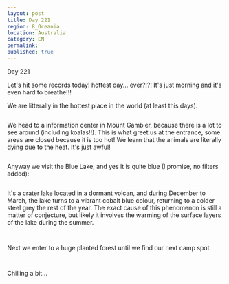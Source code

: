 ```yaml
---
layout: post
title: Day 221
region: 8_Oceania
location: Australia
category: EN
permalink:
published: true
---
```


Day 221

Let's hit some records today! hottest day... ever?!?! It's just morning and it's even hard to breathe!!! 

We are litterally in the hottest place in the world (at least this days).

<p><a
href="https://lh3.googleusercontent.com/rn9nQwMBAflJTsdFEMEEWRumm2IGvkvmJdjraN_aYZcYPVIrj75vvpPPyhtwCQKkf3kgMg1TCzhSZL4JqkU3i-P5N6rXKa7fJdVA05PcgrCbI2ONgRQm0Y_r9aMyWiTdJom-3L6gRBGdlAgj6-G4v8HzY7NerX3dTWI5mYTMDxngPVWRCMvwsmUGiyi4xfMXmrcCvmjmzb7c9roALQy-FJuSuJ-Ivhlj3M9-3bCZRXuL9Qlt_meR3j2CzNWYCKGItE_brC3uVk_OKqaNgnI0kUvddp0E-AvlW9vPmXeOl3IOpuMq4Gq2hbFP9UxymZukwXeE2SW7hhpiRJTRx3Zt0pvwi9oykujS6jLt7kbSLPBByukRuSba20t_cTEAy34TYH68J3JEFNo_cy1PAQmfGfdbp2m6x5f8Wdoggdq-3-89QVcjWbBRlkysK72_FbgbaCQ9uiEKInzhwmiCjUkf-L-ESTlQ3F6AAE1Ufgxcri1TCMi0ovu4Nqd1YicthV25Jy1iX453U9-ABErhrdKAH0BbXGEOZPuTa5EI3vJA1Y7O65NdMqNKMTv51QeewKw8qkIPNbEqdxNsng2s9wb1SjP6gWcb4ChXNR3f8AgXTbwhhf5vssD7DCIHpBFjs2HA5NpZgyAsMNczT-mLe7UvI1aV3lrNFWkFTi_uJ_3buZcfR4frrweZs5hvGY276wkpsnzvKShGWT4rAVMqS8fkD26T=w992-h501-no"><img 
src="https://lh3.googleusercontent.com/rn9nQwMBAflJTsdFEMEEWRumm2IGvkvmJdjraN_aYZcYPVIrj75vvpPPyhtwCQKkf3kgMg1TCzhSZL4JqkU3i-P5N6rXKa7fJdVA05PcgrCbI2ONgRQm0Y_r9aMyWiTdJom-3L6gRBGdlAgj6-G4v8HzY7NerX3dTWI5mYTMDxngPVWRCMvwsmUGiyi4xfMXmrcCvmjmzb7c9roALQy-FJuSuJ-Ivhlj3M9-3bCZRXuL9Qlt_meR3j2CzNWYCKGItE_brC3uVk_OKqaNgnI0kUvddp0E-AvlW9vPmXeOl3IOpuMq4Gq2hbFP9UxymZukwXeE2SW7hhpiRJTRx3Zt0pvwi9oykujS6jLt7kbSLPBByukRuSba20t_cTEAy34TYH68J3JEFNo_cy1PAQmfGfdbp2m6x5f8Wdoggdq-3-89QVcjWbBRlkysK72_FbgbaCQ9uiEKInzhwmiCjUkf-L-ESTlQ3F6AAE1Ufgxcri1TCMi0ovu4Nqd1YicthV25Jy1iX453U9-ABErhrdKAH0BbXGEOZPuTa5EI3vJA1Y7O65NdMqNKMTv51QeewKw8qkIPNbEqdxNsng2s9wb1SjP6gWcb4ChXNR3f8AgXTbwhhf5vssD7DCIHpBFjs2HA5NpZgyAsMNczT-mLe7UvI1aV3lrNFWkFTi_uJ_3buZcfR4frrweZs5hvGY276wkpsnzvKShGWT4rAVMqS8fkD26T=w992-h501-no" class="oversize" alt=""></a></p>

We head to a information center in Mount Gambier, because there is a lot to see around (including koalas!!). This is what greet us at the entrance, some areas are closed because it is too hot! We learn that the animals are literally dying due to the heat. It's just awful!

<p><a
href="https://lh3.googleusercontent.com/iKFJIYfuus_eNa51ReU9pDZRF9YS3WrehW0hJD-681XSEm_A1qOXmc0aNZSHx4OW_BaVy6m67jm_qAOA1yheJY0_lt480VU0xPQ31AyYaMVyan9NRFoEFmzpiXhtewhshe-iaUNEtO84Wd60pqWioyu-ivOsX9l6n2JxJ0SC2SUGYoNHF9sCF4VsrcQ4P9Ojt_q3Y59BeFYzFy1iTsTHWXl_ClFrYmD47lAT_CPOv3Jec4Se16I6kyHS6oDdBSBVuBymt7rKRMavUNBvYREnZjZ3svxFkVtJbD1y5ln1dBqu5PzSFP6atLhVeCNzQeB0N93ZXVz5fy-JsEjHMRJ4S2EZqwj-fJZ2njufKSR2s2QiS4nSYoWlci4A9crubWwvz2908HOuPRoSL3j88H5e4LZdAga1s45x2p9JPiMhwki6KsjGzF4kjd84HHRCnTwWCjJlX2xcgJHkk4XpN45IMTjymbdef6t7pmPyNjpqBV7-Ffv1q240Sf6QVfmGs0eI82bFT8V7ZIeOyGAljmiDXDAESjceJobaKw5VtZstJJYcq9S3LOwZnyo5vFhaa3_eMJbAZsqQ01X49zxlw5MrKhJsLP9JoK7u6GTmMwgvd4dmjZwNlYhRx55XHyWd4j7DBL_7Ra3SiY8riLv3A6Z2zjRMk9tb-qGuxUBgKPTd6_f8UrkSIdnOlsjMAPoPKNsdxzXzTCTy9V1wHX_o_58wSdqv=w470-h626-no"><img 
src="https://lh3.googleusercontent.com/iKFJIYfuus_eNa51ReU9pDZRF9YS3WrehW0hJD-681XSEm_A1qOXmc0aNZSHx4OW_BaVy6m67jm_qAOA1yheJY0_lt480VU0xPQ31AyYaMVyan9NRFoEFmzpiXhtewhshe-iaUNEtO84Wd60pqWioyu-ivOsX9l6n2JxJ0SC2SUGYoNHF9sCF4VsrcQ4P9Ojt_q3Y59BeFYzFy1iTsTHWXl_ClFrYmD47lAT_CPOv3Jec4Se16I6kyHS6oDdBSBVuBymt7rKRMavUNBvYREnZjZ3svxFkVtJbD1y5ln1dBqu5PzSFP6atLhVeCNzQeB0N93ZXVz5fy-JsEjHMRJ4S2EZqwj-fJZ2njufKSR2s2QiS4nSYoWlci4A9crubWwvz2908HOuPRoSL3j88H5e4LZdAga1s45x2p9JPiMhwki6KsjGzF4kjd84HHRCnTwWCjJlX2xcgJHkk4XpN45IMTjymbdef6t7pmPyNjpqBV7-Ffv1q240Sf6QVfmGs0eI82bFT8V7ZIeOyGAljmiDXDAESjceJobaKw5VtZstJJYcq9S3LOwZnyo5vFhaa3_eMJbAZsqQ01X49zxlw5MrKhJsLP9JoK7u6GTmMwgvd4dmjZwNlYhRx55XHyWd4j7DBL_7Ra3SiY8riLv3A6Z2zjRMk9tb-qGuxUBgKPTd6_f8UrkSIdnOlsjMAPoPKNsdxzXzTCTy9V1wHX_o_58wSdqv=w470-h626-no" class="oversize" alt=""></a></p>

Anyway we visit the Blue Lake, and yes it is quite blue (I promise, no filters added):

<p><a
href="https://lh3.googleusercontent.com/c--1r2e5XcbKna-NKaV_nfTV3x-qSxXue9vXhzOE7G9nhRQnJhvfb-jGP6mXG_Wxi1M7NVirMIQFh66zmEoPGq_oL6V2hs2v_LYHvz3ep-GROgiV6wkSz4G0VZZNVAy5Yqj1tYzXCNqy24KXPL2gPKZTKR5jmQnArtuudWnWKjgHUvFr4TYzHJ3lCIiBjI1GFpLOOnm8bvQWN01_TJ78WLWNwsaBJjrDWzA0zqtqf325nLEoBs02T2_G4zrSXwWwDpzlECjDl8Ic3m7cPO-ZJRljrD4DfpfKmGdFVrGhj5ukZNJ7fTPGwiR6noDudkEmAkVKpYEdKHMcEqxWNk4WWv1OcqWKxoB-FDiQs-4fOeQlaBs8kOf0R6Iuwoy-_Qh6kEa629Oi5T_OvbYqHF33SIYpz6aqJVwmghdjURFSzNNSikxIvwk3oUaCltgps6ITwtqY0qp5iAYPA27ivdyIfhQRE5HRFoitiObJEnGHz5nYuvlt-bWqkDpcYLB-I93cXxzGgY0KxnRRhc9LMrnawZNaGfFFUraRDq-3V_yewifeO6sV5oWwJiKVO8KMdoNL86Fvnr-62wycufEob9ZWieAdiios-QwB2qtUeoeO4TMHQfM7FGmrSY8nPaz_i0T5g4_ILkNQL8cekYCsL9SjvrI7KPRcX7STIUgNBjJeStWBSdhB5WreKXipS32VLOUPW8mLi7WxNhDHApk5WQ-7XGWr=w928-h501-no"><img 
src="https://lh3.googleusercontent.com/c--1r2e5XcbKna-NKaV_nfTV3x-qSxXue9vXhzOE7G9nhRQnJhvfb-jGP6mXG_Wxi1M7NVirMIQFh66zmEoPGq_oL6V2hs2v_LYHvz3ep-GROgiV6wkSz4G0VZZNVAy5Yqj1tYzXCNqy24KXPL2gPKZTKR5jmQnArtuudWnWKjgHUvFr4TYzHJ3lCIiBjI1GFpLOOnm8bvQWN01_TJ78WLWNwsaBJjrDWzA0zqtqf325nLEoBs02T2_G4zrSXwWwDpzlECjDl8Ic3m7cPO-ZJRljrD4DfpfKmGdFVrGhj5ukZNJ7fTPGwiR6noDudkEmAkVKpYEdKHMcEqxWNk4WWv1OcqWKxoB-FDiQs-4fOeQlaBs8kOf0R6Iuwoy-_Qh6kEa629Oi5T_OvbYqHF33SIYpz6aqJVwmghdjURFSzNNSikxIvwk3oUaCltgps6ITwtqY0qp5iAYPA27ivdyIfhQRE5HRFoitiObJEnGHz5nYuvlt-bWqkDpcYLB-I93cXxzGgY0KxnRRhc9LMrnawZNaGfFFUraRDq-3V_yewifeO6sV5oWwJiKVO8KMdoNL86Fvnr-62wycufEob9ZWieAdiios-QwB2qtUeoeO4TMHQfM7FGmrSY8nPaz_i0T5g4_ILkNQL8cekYCsL9SjvrI7KPRcX7STIUgNBjJeStWBSdhB5WreKXipS32VLOUPW8mLi7WxNhDHApk5WQ-7XGWr=w928-h501-no" class="oversize" alt=""></a></p>

It's a crater lake located in a dormant volcan, and during December to March, the lake turns to a vibrant cobalt blue colour, returning to a colder steel grey the rest of the year. The exact cause of this phenomenon is still a matter of conjecture, but likely it involves the warming of the surface layers of the lake during the summer.

<p><a
href="https://lh3.googleusercontent.com/7sUTG9juEhvEAMdWug33r5T778Fh3f-4B9QYc-RZkl_5bJCVYb6WQ9Aiz5WuEFdYCgi5XpI9_c8QpFTio3jaFuIoiECzabvERkSkhJ-5IX2Tl2zSo-ylrjTxAAyoc11mQhhOZakNhMqzOlzIrvYDIiRgYNHgs8jHHAFCfssP1xlt_gyLXSHIEaC9E_rw_2k8aghWzCakgdfi_d8DFltxIIt1ko4XDHlJEBKG-sZS-zeFw9KvrafsGEOMWpVgT_hzoSstrFTrNp7mYyeV1G3yzKf-NfyzZE8bM4Wgv6hRkJiqRYsxSfMAv3M0jd5jpSw6ItFrgvTATQyDWxl4h16ZNJoFPZRI5ANOAZ6f6VIkeHk-RYD_p2mCCk053UsVBCWxR6n6W0oy0om4bkRWqrOo9rR8Woi1acfdu0YhSdy2COnTcbP2_eI6-ieO1Xkoqwih-4Etc9p1gAIqTXIUSNes3Hje_ziUKwFQusDgmK18A3UH9aUFU4Z_NmAj-nnfaG2T2PM01sxDrz_gcpqf3PKS1yOA0pgPXUWKQnfHIJpwV2kYa9JjmvM4fGiqPV-k6_KoWAv-MMS03r6GE7fWgqdNlOUfRMkZV91OoHcYGPDVIptDZ5mT39y3gV9GvL6YZ8EmA1NjwLZBOPSo13tz4QHumPR5_YP2fXNjupnPbCHZanVD5eI_6ReJa6-rmYIstzJOyHr_fjcTTakgx-ni3_rgHEs0=w668-h501-no"><img 
src="https://lh3.googleusercontent.com/7sUTG9juEhvEAMdWug33r5T778Fh3f-4B9QYc-RZkl_5bJCVYb6WQ9Aiz5WuEFdYCgi5XpI9_c8QpFTio3jaFuIoiECzabvERkSkhJ-5IX2Tl2zSo-ylrjTxAAyoc11mQhhOZakNhMqzOlzIrvYDIiRgYNHgs8jHHAFCfssP1xlt_gyLXSHIEaC9E_rw_2k8aghWzCakgdfi_d8DFltxIIt1ko4XDHlJEBKG-sZS-zeFw9KvrafsGEOMWpVgT_hzoSstrFTrNp7mYyeV1G3yzKf-NfyzZE8bM4Wgv6hRkJiqRYsxSfMAv3M0jd5jpSw6ItFrgvTATQyDWxl4h16ZNJoFPZRI5ANOAZ6f6VIkeHk-RYD_p2mCCk053UsVBCWxR6n6W0oy0om4bkRWqrOo9rR8Woi1acfdu0YhSdy2COnTcbP2_eI6-ieO1Xkoqwih-4Etc9p1gAIqTXIUSNes3Hje_ziUKwFQusDgmK18A3UH9aUFU4Z_NmAj-nnfaG2T2PM01sxDrz_gcpqf3PKS1yOA0pgPXUWKQnfHIJpwV2kYa9JjmvM4fGiqPV-k6_KoWAv-MMS03r6GE7fWgqdNlOUfRMkZV91OoHcYGPDVIptDZ5mT39y3gV9GvL6YZ8EmA1NjwLZBOPSo13tz4QHumPR5_YP2fXNjupnPbCHZanVD5eI_6ReJa6-rmYIstzJOyHr_fjcTTakgx-ni3_rgHEs0=w668-h501-no" class="oversize" alt=""></a></p>

<p><a
href="https://lh3.googleusercontent.com/cRzoTMHr61Rts7mfo1uBbrS3PYrlIt1c6Plr5nYb_ZG4YXBsJ9SEB_WHXk9QplHeyYQ9hYB4A_RPKm10MKoYdKbMdPNiM1-rCoZ6i7Wgk9YVJqZIeH15Lw0wwNH0T7TbCFIP07lJkqImIbCw6Bxp9u3dd-5_PGtm4XVyBH4ljSOFjbkE_6Kf478_Kc46eeHkelikMpp1dbaaOR7nBHcOETy50aHq79y4DJSQB2wT9UznaNgLP4GulQhoFbOar9_yB15AYEKBwsYFJiWZBBGcnj4C0bCclndE5g3-4uyuT0oEZlt8QFscctRq6vx9-gDnMLGwbL8qDmZ9_7jtMFamlk_6LzzAu8Yu-Q26xDM_QB9VSjGzBqiKEvsGZ7qTkeLXk4uDBzOT8VFsBQnO0GXa4_-sTzF2b84Bzuckc16pwWFS1Jsiq7nRiGLJTvxSOMlwm9Qn5WbWJtRsajTRneVsn0tTpur9pqXRCSopZ82YHX40G0IjahkWOgWVft5TWB03S3x4l0eQHIpytv6-AfjWazkuMs7IrWu4xxldq0Utq9Rp4oG7TbOiZinSbM-_wp0qHCusvMKOOe6ELHmIWbQlewutKcy5mTEzqbNeZWuYU-rjEd7Ls_B5ByXWT_aOtLxffIc-TvbvenfoI-mUc42BBWf7MMk8mP1DAfAH8RnyFS5MxMXOdKMokBwn3Lqjp8_mRKZ57dEHvL1C9qCV2dD8hCvM=w742-h501-no"><img 
src="https://lh3.googleusercontent.com/cRzoTMHr61Rts7mfo1uBbrS3PYrlIt1c6Plr5nYb_ZG4YXBsJ9SEB_WHXk9QplHeyYQ9hYB4A_RPKm10MKoYdKbMdPNiM1-rCoZ6i7Wgk9YVJqZIeH15Lw0wwNH0T7TbCFIP07lJkqImIbCw6Bxp9u3dd-5_PGtm4XVyBH4ljSOFjbkE_6Kf478_Kc46eeHkelikMpp1dbaaOR7nBHcOETy50aHq79y4DJSQB2wT9UznaNgLP4GulQhoFbOar9_yB15AYEKBwsYFJiWZBBGcnj4C0bCclndE5g3-4uyuT0oEZlt8QFscctRq6vx9-gDnMLGwbL8qDmZ9_7jtMFamlk_6LzzAu8Yu-Q26xDM_QB9VSjGzBqiKEvsGZ7qTkeLXk4uDBzOT8VFsBQnO0GXa4_-sTzF2b84Bzuckc16pwWFS1Jsiq7nRiGLJTvxSOMlwm9Qn5WbWJtRsajTRneVsn0tTpur9pqXRCSopZ82YHX40G0IjahkWOgWVft5TWB03S3x4l0eQHIpytv6-AfjWazkuMs7IrWu4xxldq0Utq9Rp4oG7TbOiZinSbM-_wp0qHCusvMKOOe6ELHmIWbQlewutKcy5mTEzqbNeZWuYU-rjEd7Ls_B5ByXWT_aOtLxffIc-TvbvenfoI-mUc42BBWf7MMk8mP1DAfAH8RnyFS5MxMXOdKMokBwn3Lqjp8_mRKZ57dEHvL1C9qCV2dD8hCvM=w742-h501-no" class="oversize" alt=""></a></p>

Next we enter to a huge planted forest until we find our next camp spot.

<p><a
href="https://lh3.googleusercontent.com/Oq-Xtje8GCxM_pJhIuBlleeZXJ1aNIqWSQ2-INt_itc3XADEchQerElIfXMzrGB8ImtkqjmeWxjPqR3t6ar-hJBEuzVaOz-5-XjCQnJCYrcIHdpPONVTdrcEVLbhk-OEBsJqRZEry4wZ63cG7aRrLhZJDzRsaJKDJ-gveetNPtq10P7uk5yVCt1nc2KJdPoY6o48Wj6g8jEs4unRkMfAPt_cfNepASo7ZZIB0pY1TPBholspyjlbLZepV0NTXwp0NMKGOTZOsZjjBgxgpywB0fQsH8f8ypcYjXEAtaQ98hxMf2-3F9tnzbrkuB68OWWnBF48EGd_U8P-dcIlTYA1TW2No7zu0bo9Bprbbi5w5cIBiGMSxmR-LFLIpYe67zKLC-8aOhTINrJW31Nwacr5G10I2hRyo4D11f0vQr2BzjlwelyWtawPSpC85NLksnjM51OnHVhuyzIqtWXX33_8b25JpZAfx6hVWIpkXMbsyge3jio8rZV_o7Ik_1YLmMsJyV6ECHM7-4Nym1RZK_ERqxzAN8Gu2vt5-2W9LDZUBNsMw8CsNtVC_0DvvGqmIsFoMARq1zplAoFD0yjZe4p9S0UPUeqCw66x4T1-HCBhQtrUDNwUVB0XDtz1VtqCJAiGzwH3eOLkd2GmP5bBb2NUEwTkX_Ro5Hc7LPqKy3e3IGbpORSCH3tKtEfkHsxDWDdHRRU-i-oIJZ9fO1XHf13F7ObF=w835-h626-no"><img 
src="https://lh3.googleusercontent.com/Oq-Xtje8GCxM_pJhIuBlleeZXJ1aNIqWSQ2-INt_itc3XADEchQerElIfXMzrGB8ImtkqjmeWxjPqR3t6ar-hJBEuzVaOz-5-XjCQnJCYrcIHdpPONVTdrcEVLbhk-OEBsJqRZEry4wZ63cG7aRrLhZJDzRsaJKDJ-gveetNPtq10P7uk5yVCt1nc2KJdPoY6o48Wj6g8jEs4unRkMfAPt_cfNepASo7ZZIB0pY1TPBholspyjlbLZepV0NTXwp0NMKGOTZOsZjjBgxgpywB0fQsH8f8ypcYjXEAtaQ98hxMf2-3F9tnzbrkuB68OWWnBF48EGd_U8P-dcIlTYA1TW2No7zu0bo9Bprbbi5w5cIBiGMSxmR-LFLIpYe67zKLC-8aOhTINrJW31Nwacr5G10I2hRyo4D11f0vQr2BzjlwelyWtawPSpC85NLksnjM51OnHVhuyzIqtWXX33_8b25JpZAfx6hVWIpkXMbsyge3jio8rZV_o7Ik_1YLmMsJyV6ECHM7-4Nym1RZK_ERqxzAN8Gu2vt5-2W9LDZUBNsMw8CsNtVC_0DvvGqmIsFoMARq1zplAoFD0yjZe4p9S0UPUeqCw66x4T1-HCBhQtrUDNwUVB0XDtz1VtqCJAiGzwH3eOLkd2GmP5bBb2NUEwTkX_Ro5Hc7LPqKy3e3IGbpORSCH3tKtEfkHsxDWDdHRRU-i-oIJZ9fO1XHf13F7ObF=w835-h626-no" class="oversize" alt=""></a></p>

<p><a
href="https://lh3.googleusercontent.com/HIIK_lz26QrqaIz-h63PdtgzK1fTrh8AVQZas8JGWiG5BIQWz8EZ-ssawLZEFmVF4Y4Z5SXz8MMjm62RKGnoCy2iNsjdEqJf0MTK7BBS-UauufzfD7UIkiyOczTnrM5_Ikwgiq1KzYMdASHuKyjtalckO56qySQ9g9rtQHtZU5re04ZY9HRfZel-QY0ZHkaJCzPnmFfl61dPS4vHFDv51HVOayusziCtndiL1NCrKQykJL7GeoJA_yPPAwMAeHLwODW13oOsk5mWvtVygbJYyEPy9hqYLzFGkxpzQdSQIZIZ3DS4k5PC8IQehs0cMC3iUhNJes3aQP3WgB6942nipu3mDrOjcG2_7WLETL_umc-HvpsU8DnNndhysttzNKnnkDu8HuhiJ4T6pQuQPZkCOiA0T9CN4ad7W9VceWTXDF2R9yTRR1JUNqFAgKF2-e-g17D_UhyrpJj4_4RNEijJJa2luOYhd55k2uP-KYfcWC8e6f6TTY1y5BFFukP93kG4G9pQK35Zw92jELhWPwb2dbkejg3NV4X1Qje5n4htPsxXWUvrRSP5eXtzYVZ0b0wIhoxJpp5NVAfb8u6fMjQn6QwKH-x3G2RSOeUSKAQU0yx8jTp04bYMCXgM0ZTFoCmKM9-NInHySX3KgWk1RvT_71jdfOPc4lALJgBy2-jN2QRQ1KU6SiS3G2DTBFzcbm6UGYANU320dtok7lLtKfrf6hwa=w835-h626-no"><img 
src="https://lh3.googleusercontent.com/HIIK_lz26QrqaIz-h63PdtgzK1fTrh8AVQZas8JGWiG5BIQWz8EZ-ssawLZEFmVF4Y4Z5SXz8MMjm62RKGnoCy2iNsjdEqJf0MTK7BBS-UauufzfD7UIkiyOczTnrM5_Ikwgiq1KzYMdASHuKyjtalckO56qySQ9g9rtQHtZU5re04ZY9HRfZel-QY0ZHkaJCzPnmFfl61dPS4vHFDv51HVOayusziCtndiL1NCrKQykJL7GeoJA_yPPAwMAeHLwODW13oOsk5mWvtVygbJYyEPy9hqYLzFGkxpzQdSQIZIZ3DS4k5PC8IQehs0cMC3iUhNJes3aQP3WgB6942nipu3mDrOjcG2_7WLETL_umc-HvpsU8DnNndhysttzNKnnkDu8HuhiJ4T6pQuQPZkCOiA0T9CN4ad7W9VceWTXDF2R9yTRR1JUNqFAgKF2-e-g17D_UhyrpJj4_4RNEijJJa2luOYhd55k2uP-KYfcWC8e6f6TTY1y5BFFukP93kG4G9pQK35Zw92jELhWPwb2dbkejg3NV4X1Qje5n4htPsxXWUvrRSP5eXtzYVZ0b0wIhoxJpp5NVAfb8u6fMjQn6QwKH-x3G2RSOeUSKAQU0yx8jTp04bYMCXgM0ZTFoCmKM9-NInHySX3KgWk1RvT_71jdfOPc4lALJgBy2-jN2QRQ1KU6SiS3G2DTBFzcbm6UGYANU320dtok7lLtKfrf6hwa=w835-h626-no" class="oversize" alt=""></a></p>

Chilling a bit...

<p><a
href="https://lh3.googleusercontent.com/aXdMuVLF3bsjqT-ubUIce2papA1vgdIN8eiIX3kBLlUIMjjFONjqIfhOv9vW6UNEZ-UePLOqrwgtJ3XZR1G3r2oTBb1SZf3AOZ4TNFf1jW_A1j_QDCqSQUh2PylW5EMuhP6BBKjSOF5PsQ3Nzzs33EzjvgfZUJzu1920wMY95BayECYHV-vRwwI4xvLa2PCQsps-ve02kCAMEueOzNLllXXHdkm2jA803nJ-p0ZqkUSFnqv_gUW2DUAHxppjObadg1BM9BaQgCEld2FPY_K4h4lO2X8Klxkso7MEZ3q8Goqz2D3d4SR3hFnQslQcfV3bNhnHySYF_iB2qnoeTRionHYI_nLjQSdaurAATiHwl_0onETUYWZp1tvekaPWQwG0ZnkBp6jdmdwdJhn5SSQR17_Iu-9UNf1avcEWVAHqqFTg4xsY1Ili79mBpFArImTh23h_RUur0zkP00mOgbw1CFfz0SVYJX18Boyz_LV-Np1fHSA2WP6dKwDhsWjnYX4dcUzlyWFDki3XZQy2Ti5sZPthLPUyon386ePN5eMYgBL4BiMLEuMmG0HDGPBiJTAy8_vSZMJUhwuc9_c3BodHR0nxK6SDxdxMDf1Yd0fx6fNhu4_QW5t0y3W5Ux8LQ2R0oWgYcVn3QKIHlLeMFny111JWE4h82jt_1SrtZLSHnFdefMZMAMRtbsrY7n08ef0-v3gcaifW9dcWkQhzvmNLwPH-=w668-h501-no"><img 
src="https://lh3.googleusercontent.com/aXdMuVLF3bsjqT-ubUIce2papA1vgdIN8eiIX3kBLlUIMjjFONjqIfhOv9vW6UNEZ-UePLOqrwgtJ3XZR1G3r2oTBb1SZf3AOZ4TNFf1jW_A1j_QDCqSQUh2PylW5EMuhP6BBKjSOF5PsQ3Nzzs33EzjvgfZUJzu1920wMY95BayECYHV-vRwwI4xvLa2PCQsps-ve02kCAMEueOzNLllXXHdkm2jA803nJ-p0ZqkUSFnqv_gUW2DUAHxppjObadg1BM9BaQgCEld2FPY_K4h4lO2X8Klxkso7MEZ3q8Goqz2D3d4SR3hFnQslQcfV3bNhnHySYF_iB2qnoeTRionHYI_nLjQSdaurAATiHwl_0onETUYWZp1tvekaPWQwG0ZnkBp6jdmdwdJhn5SSQR17_Iu-9UNf1avcEWVAHqqFTg4xsY1Ili79mBpFArImTh23h_RUur0zkP00mOgbw1CFfz0SVYJX18Boyz_LV-Np1fHSA2WP6dKwDhsWjnYX4dcUzlyWFDki3XZQy2Ti5sZPthLPUyon386ePN5eMYgBL4BiMLEuMmG0HDGPBiJTAy8_vSZMJUhwuc9_c3BodHR0nxK6SDxdxMDf1Yd0fx6fNhu4_QW5t0y3W5Ux8LQ2R0oWgYcVn3QKIHlLeMFny111JWE4h82jt_1SrtZLSHnFdefMZMAMRtbsrY7n08ef0-v3gcaifW9dcWkQhzvmNLwPH-=w668-h501-no" class="oversize" alt=""></a></p>


